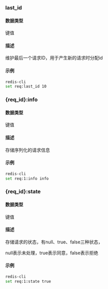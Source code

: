 ### last_id

#### 数据类型

键值

#### 描述

维护最后一个请求ID，用于产生新的请求时分配id

#### 示例

```bash
redis-cli
set req:last_id 10
```

### {req_id}:info

#### 数据类型

键值

#### 描述

存储序列化的请求信息

#### 示例

```bash
redis-cli
set req:1:info info
```

### {req_id}:state

#### 数据类型

键值

#### 描述

存储请求的状态，有null、true、false三种状态，

null表示未处理，true表示同意，false表示拒绝

#### 示例

```bash
redis-cli
set req:1:state true
```

